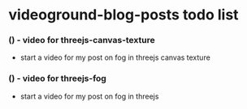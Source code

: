 # videoground-blog-posts todo list

### () - video for threejs-canvas-texture
* start a video for my post on fog in threejs canvas texture

### () - video for threejs-fog
* start a video for my post on fog in threejs